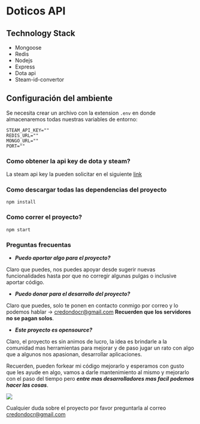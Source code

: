 # Doticos API

## Technology Stack

- Mongoose
- Redis
- Nodejs
- Express
- Dota api
- Steam-id-convertor

## Configuración del ambiente

Se necesita crear un archivo con la extension `.env` en donde almacenaremos todas nuestras variables de entorno:

```
STEAM_API_KEY=""
REDIS_URL=""
MONGO_URL=""
PORT=""
```

### Como obtener la api key de dota y steam?

La steam api key la pueden solicitar en el siguiente [link](http://steamcommunity.com/dev/apikey)

### Como descargar todas las dependencias del proyecto
``
	npm install
``
### Como correr el proyecto?

``
	npm start
``

### Preguntas frecuentas

* ***Puedo aportar algo para el proyecto?***

Claro que puedes, nos puedes apoyar desde sugerir nuevas funcionalidades hasta por que no corregir algunas pulgas o inclusive aportar código.

* ***Puedo donar para el desarrollo del proyecto?***

Claro que puedes, solo te ponen en contacto conmigo por correo y lo podemos hablar -> credondocr@gmail.com **Recuerden que los servidores no se pagan solos**. 

* ***Este proyecto es opensource?***

Claro, el proyecto es sin animos de lucro, la idea es brindarle a la comunidad mas herramientas para mejorar y de paso jugar un rato con algo que a algunos nos apasionan, desarrollar aplicaciones.

Recuerden, pueden forkear mi código mejorarlo y esperamos con gusto que les ayude en algo, vamos a darle mantenimiento al mismo y mejorarlo con el paso del tiempo pero ***entre mas desarrolladores mas facil podemos hacer las cosas***.

![](http://i.imgur.com/HebGAKu.png)

Cualquier duda sobre el proyecto por favor preguntarla al correo credondocr@gmail.com